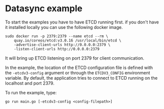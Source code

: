 # Datasync example

To start the examples you have to have ETCD running first. if you don't have it installed locally
you can use the following docker image.
```
sudo docker run -p 2379:2379 --name etcd --rm \
    quay.io/coreos/etcd:v3.0.16 /usr/local/bin/etcd \
    -advertise-client-urls http://0.0.0.0:2379 \
    -listen-client-urls http://0.0.0.0:2379
```

It will bring up ETCD listening on port 2379 for client communication.

In the example, the location of the ETCD configuration file is defined with the `-etcdv3-config`
argument or through the `ETCDV3_CONFIG` environment variable.
By default, the application tries to connect to ETCD running on the localhost and port 2379.

To run the example, type:
```
go run main.go [-etcdv3-config <config-filepath>]
```


